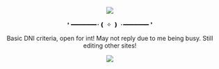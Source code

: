 <p align="center">
<img src="https://64.media.tumblr.com/7a1cd36ce64976868d892f937afb9760/ecdd0b10f2a6b90c-62/s2048x3072/712ce980a295bf5cac46df819fcaae72a4392e25.pnj"/>
  <div align="center">
❛ ━━━━━━━･❪ ✧ ❫ ･━━━━━━━ ❜

Basic DNI criteria, open for int! May not reply due to me being busy. Still editing other sites!

![](https://komarev.com/ghpvc/?username=Ivanddal&color=red&style=flat&label=PROFILE+VIEWS&abbreviated=true)
<!--
**MirroredVeracity/MirroredVeracity** is a ✨ _special_ ✨ repository because its `README.md` (this file) appears on your GitHub profile.

Here are some ideas to get you started:

- 🔭 I’m currently working on ...
- 🌱 I’m currently learning ...
- 👯 I’m looking to collaborate on ...
- 🤔 I’m looking for help with ...
- 💬 Ask me about ...
- 📫 How to reach me: ...
- 😄 Pronouns: ...
- ⚡ Fun fact: ...
-->
